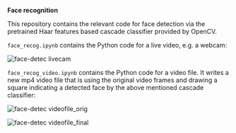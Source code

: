 **Face recognition**

This repository contains the relevant code for face detection via the pretrained Haar features based cascade classifier provided by OpenCV.

`face_recog.ipynb` contains the Python code for a live video, e.g. a webcam:

![face-detec livecam](https://github.com/d-kleine/face_recognition_webcam/blob/main/face_recog_webcam.gif)


`face_recog_video.ipynb` contains the Python code for a video file. It writes a new mp4 video file that is using the original video frames and drawing a square indicating a detected face by the above mentioned cascade classifier:

![face-detec videofile_orig](https://github.com/d-kleine/face_recognition_webcam/blob/main/face_recog_video1.gif)

![face-detec videofile_final](https://github.com/d-kleine/face_recognition_webcam/blob/main/face_recog_video2.gif) 
